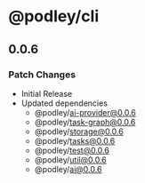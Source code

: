 # @podley/cli

## 0.0.6

### Patch Changes

- Initial Release
- Updated dependencies
  - @podley/ai-provider@0.0.6
  - @podley/task-graph@0.0.6
  - @podley/storage@0.0.6
  - @podley/tasks@0.0.6
  - @podley/test@0.0.6
  - @podley/util@0.0.6
  - @podley/ai@0.0.6
